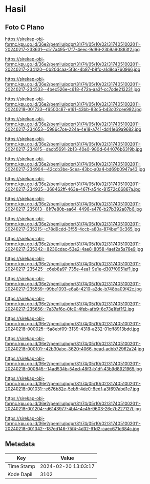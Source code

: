 # Hasil

## Foto C Plano

https://sirekap-obj-formc.kpu.go.id/36e2/pemilu/pdpr/31/74/05/10/02/3174051002011-20240217-233631--c517a495-17f7-4eec-9d86-23b9a90883f2.jpg

https://sirekap-obj-formc.kpu.go.id/36e2/pemilu/pdpr/31/74/05/10/02/3174051002011-20240217-234120--0b20dcaa-5f3c-4b87-b8fc-a1d8ca760966.jpg

https://sirekap-obj-formc.kpu.go.id/36e2/pemilu/pdpr/31/74/05/10/02/3174051002011-20240217-234533--4bec526e-c618-472a-aa3f-cc7cde213231.jpg

https://sirekap-obj-formc.kpu.go.id/36e2/pemilu/pdpr/31/74/05/10/02/3174051002011-20240218-001733--f6500c87-e161-43bb-83c5-b43c02cee982.jpg

https://sirekap-obj-formc.kpu.go.id/36e2/pemilu/pdpr/31/74/05/10/02/3174051002011-20240217-234653--5986c7ce-224a-4e18-a741-dd41e69a9682.jpg

https://sirekap-obj-formc.kpu.go.id/36e2/pemilu/pdpr/31/74/05/10/02/3174051002011-20240217-234815--dacb5691-2b13-40e0-980d-644076b6319b.jpg

https://sirekap-obj-formc.kpu.go.id/36e2/pemilu/pdpr/31/74/05/10/02/3174051002011-20240217-234904--42ccb3be-5cea-43bc-a0a4-bd69b0947a43.jpg

https://sirekap-obj-formc.kpu.go.id/36e2/pemilu/pdpr/31/74/05/10/02/3174051002011-20240217-234935--368462ff-463e-467f-a54c-81572c66867a.jpg

https://sirekap-obj-formc.kpu.go.id/36e2/pemilu/pdpr/31/74/05/10/02/3174051002011-20240217-235013--61f7e80b-aa64-4496-a478-b27b392a87b6.jpg

https://sirekap-obj-formc.kpu.go.id/36e2/pemilu/pdpr/31/74/05/10/02/3174051002011-20240217-235215--c78d9cdd-3f55-4ccb-a80a-874bef10c365.jpg

https://sirekap-obj-formc.kpu.go.id/36e2/pemilu/pdpr/31/74/05/10/02/3174051002011-20240217-235342--8230cdac-53e2-4ae8-8058-4aef2a5a76e9.jpg

https://sirekap-obj-formc.kpu.go.id/36e2/pemilu/pdpr/31/74/05/10/02/3174051002011-20240217-235425--c6eb8a97-735e-4ea1-9e1e-d307f0951ef1.jpg

https://sirekap-obj-formc.kpu.go.id/36e2/pemilu/pdpr/31/74/05/10/02/3174051002011-20240217-235559--99be1093-e6a8-4210-a2de-b748ba09f42c.jpg

https://sirekap-obj-formc.kpu.go.id/36e2/pemilu/pdpr/31/74/05/10/02/3174051002011-20240217-235656--7e37af6c-0fc0-4feb-afb9-6c73e1fef1f2.jpg

https://sirekap-obj-formc.kpu.go.id/36e2/pemilu/pdpr/31/74/05/10/02/3174051002011-20240218-000025--5a8ebf09-3139-4318-a232-01cff8913bdd.jpg

https://sirekap-obj-formc.kpu.go.id/36e2/pemilu/pdpr/31/74/05/10/02/3174051002011-20240218-000101--42b30abc-3620-4066-bead-adbb72962a24.jpg

https://sirekap-obj-formc.kpu.go.id/36e2/pemilu/pdpr/31/74/05/10/02/3174051002011-20240218-000845--14ad534b-54ed-48f3-b1df-43b9d8921965.jpg

https://sirekap-obj-formc.kpu.go.id/36e2/pemilu/pdpr/31/74/05/10/02/3174051002011-20240218-001031--e676b82e-5eb5-4de0-8edf-a3f697abd1e7.jpg

https://sirekap-obj-formc.kpu.go.id/36e2/pemilu/pdpr/31/74/05/10/02/3174051002011-20240218-001204--d6143977-4bf4-4c45-9603-26e7b227127f.jpg

https://sirekap-obj-formc.kpu.go.id/36e2/pemilu/pdpr/31/74/05/10/02/3174051002011-20240218-001342--187ed146-75f4-4d32-91d2-caec671c684c.jpg


## Metadata

| Key        | Value               |
| ---------- | ------------------- |
| Time Stamp | 2024-02-20 13:03:17 |
| Kode Dapil | 3102                |



